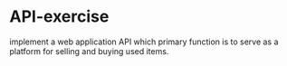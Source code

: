 # API-exercise

implement a web application API which primary function is to serve as a platform for selling and buying used items.
